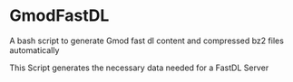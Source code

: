 # GmodFastDL
A bash script to generate Gmod fast dl content and compressed bz2 files automatically

This Script generates the necessary data needed for a FastDL Server
